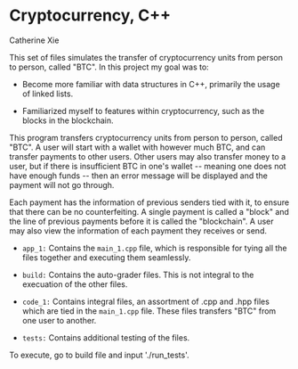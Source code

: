 # Cryptocurrency, C++

Catherine Xie

This set of files simulates the transfer of cryptocurrency units from person to person, called "BTC".
In this project my goal was to: 
 * Become more familiar with data structures in C++, primarily the usage of linked lists.
 
 * Familiarized myself to features within cryptocurrency, such as the blocks in the blockchain.

This program transfers cryptocurrency units from person to person, called "BTC". A user will 
start with a wallet with however much BTC, and can transfer payments to other users. Other
users may also transfer money to a user, but if there is insufficient BTC in one's wallet --
meaning one does not have enough funds -- then an error message will be displayed and the 
payment will not go through. 

Each payment has the information of previous senders tied with it, to ensure that there can be no counterfeiting. A single payment is called a "block" and the line of previous payments before it is called the "blockchain". A user may also view the information of each payment they receives or send.

 * `app_1:` Contains the `main_1.cpp` file, which is responsible for tying all the files together and executing them seamlessly.

 * `build:` Contains the auto-grader files. This is not integral to the execuation of the other files.
 
 * `code_1:` Contains integral files, an assortment of .cpp and .hpp files which are tied in the `main_1.cpp` file. These files 
             transfers "BTC" from one user to another. 
 
 * `tests:` Contains additional testing of the files. 
 
 To execute, go to build file and input './run_tests'.
